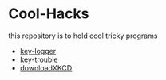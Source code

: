 # Cool-Hacks

this repository is to hold cool tricky programs 
- [key-logger](https://github.com/sumandullat/Cool-Hacks/tree/master/key_logger)
- [key-trouble](https://github.com/sumandullat/Cool-Hacks/tree/master/key_trouble)
- [downloadXKCD](https://github.com/sumandullat/Cool-Hacks/tree/master/downloadXKCD)
